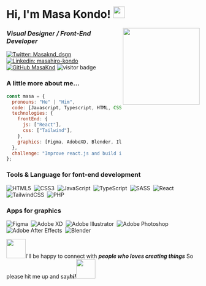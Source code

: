 <h1>Hi, I'm Masa Kondo! <img src="https://media.giphy.com/media/AwQJskA3Gwhoy3XPxj/giphy.gif" width="30"></h1>
<img align='right' src="https://media.giphy.com/media/3psNSfIttolmibldWc/giphy.gif" width="200">
<h3><em>Visual Designer / Front-End Developer</em></h3>

[![Twitter: Masaknd_dsgn](https://img.shields.io/twitter/follow/Masaknd_dsgn?style=social)](https://twitter.com/Masaknd_dsgn)
[![Linkedin: masahiro-kondo](https://img.shields.io/badge/-masahirokondo-blue?style=flat-square&logo=Linkedin&logoColor=white&link=https://www.linkedin.com/in/masahiro-kondo/)](https://www.linkedin.com/in/masahiro-kondo)
[![GitHub MasaKnd](https://img.shields.io/github/followers/Masaknd?label=follow&style=social)](https://github.com/Masaknd)
![visitor badge](https://visitor-badge.laobi.icu/badge?page_id=${your.username}.visitor-badge&left_color=orange&right_color=gray)

### A little more about me...

```javascript
const masa = {
  pronouns: "He" | "Him",
  code: [Javascript, Typescript, HTML, CSS, Sass, PHP],
  technologies: {
    frontEnd: {
      js: ["React"],
      css: ["Tailwind"],
    },
    graphics: [Figma, AdobeXD, Blender, Illustrator, Photoshop],
  },
  challenge: "Improve react.js and build interactive 3D animation web sites with three.js and GSAP",
};
```

### Tools & Language for font-end development

![HTML5](https://img.shields.io/badge/flat/html5-%23E34F26.svg?style=flat&logo=html5&logoColor=white)&nbsp;
![CSS3](https://img.shields.io/badge/flat/css3-%231572B6.svg?style=flat&logo=css3&logoColor=white)&nbsp;
![JavaScript](https://img.shields.io/badge/flat/javascript-%23323330.svg?style=flat&logo=javascript&logoColor=%23F7DF1E)&nbsp;
![TypeScript](https://img.shields.io/badge/flat/typescript-%23007ACC.svg?style=flat&logo=typescript&logoColor=white)&nbsp;
![SASS](https://img.shields.io/badge/flat/SASS-hotpink.svg?style=flat&logo=SASS&logoColor=white)&nbsp;
![React](https://img.shields.io/badge/flat/react-%2320232a.svg?style=flat&logo=react&logoColor=%2361DAFB)&nbsp;
![TailwindCSS](https://img.shields.io/badge/flat/tailwindcss-%2338B2AC.svg?style=flat&logo=tailwind-css&logoColor=white)&nbsp;
![PHP](https://img.shields.io/badge/flat/php-%23777BB4.svg?style=flat&logo=php&logoColor=white)&nbsp;

### Apps for graphics

![Figma](https://img.shields.io/badge/flat/figma-%23F24E1E.svg?style=flat&logo=figma&logoColor=white)&nbsp;
![Adobe XD](https://img.shields.io/badge/flat/Adobe%20XD-470137?style=flat&logo=Adobe%20XD&logoColor=#FF61F6)&nbsp;
![Adobe Illustrator](https://img.shields.io/badge/flat/adobe%20illustrator-%23FF9A00.svg?style=flat&logo=adobe%20illustrator&logoColor=white)&nbsp;
![Adobe Photoshop](https://img.shields.io/badge/flat/adobe%20photoshop-%2331A8FF.svg?style=flat&logo=adobe%20photoshop&logoColor=white)&nbsp;
![Adobe After Effects](https://img.shields.io/badge/flat/Adobe%20After%20Effects-9999FF.svg?style=flat&logo=Adobe%20After%20Effects&logoColor=white)&nbsp;
![Blender](https://img.shields.io/badge/flat/blender-%23F5792A.svg?style=flat&logo=blender&logoColor=white)&nbsp;

<img src="https://media.giphy.com/media/l1J9EldKXSxl810Zy/giphy.gif" width="50">I'll be happy to connect with <b><em>people who loves creating things</em></b> So please hit me up and say<b><em>hi!</em></b><img src="https://media.giphy.com/media/292VY8JD9wSSA/giphy.gif" width="50">
